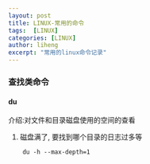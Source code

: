 ```yaml
---
layout: post
title: LINUX-常用的命令
tags:  [LINUX]
categories: [LINUX]
author: liheng
excerpt: "常用的linux命令记录"
---
```

### 查找类命令
#### du
介绍:对文件和目录磁盘使用的空间的查看
1. 磁盘满了, 要找到哪个目录的日志过多等

```
    du -h --max-depth=1
```